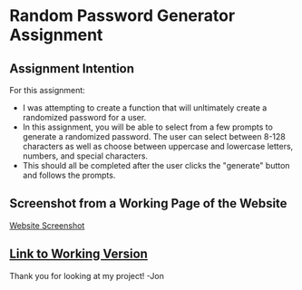 # **Random Password Generator Assignment**

## **Assignment Intention**
For this assignment:
* I was attempting to create a function that will unltimately create a randomized password for a user.
* In this assignment, you will be able to select from a few prompts to generate a randomized password. The user can select between 8-128 characters as well as choose between uppercase and lowercase letters, numbers, and special characters. 
* This should all be completed after the user clicks the "generate" button and follows the prompts.

## **Screenshot from a Working Page of the Website**
[Website Screenshot](./assets/images/screenshot.png)


## [**Link to Working Version**](https://jjumangi.github.io/passwordgenerator/)

Thank you for looking at my project!
-Jon